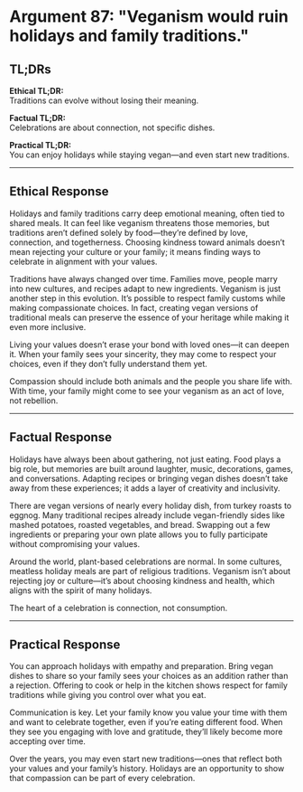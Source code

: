 <!-- type: Tradition & Family Pressure -->

# Argument 87: "Veganism would ruin holidays and family traditions."

## TL;DRs

**Ethical TL;DR:**  
Traditions can evolve without losing their meaning.

**Factual TL;DR:**  
Celebrations are about connection, not specific dishes.

**Practical TL;DR:**  
You can enjoy holidays while staying vegan—and even start new traditions.

---

## Ethical Response

Holidays and family traditions carry deep emotional meaning, often tied to shared meals. It can feel like veganism threatens those memories, but traditions aren’t defined solely by food—they’re defined by love, connection, and togetherness. Choosing kindness toward animals doesn’t mean rejecting your culture or your family; it means finding ways to celebrate in alignment with your values.

Traditions have always changed over time. Families move, people marry into new cultures, and recipes adapt to new ingredients. Veganism is just another step in this evolution. It’s possible to respect family customs while making compassionate choices. In fact, creating vegan versions of traditional meals can preserve the essence of your heritage while making it even more inclusive.

Living your values doesn’t erase your bond with loved ones—it can deepen it. When your family sees your sincerity, they may come to respect your choices, even if they don’t fully understand them yet.

Compassion should include both animals and the people you share life with. With time, your family might come to see your veganism as an act of love, not rebellion.

---

## Factual Response

Holidays have always been about gathering, not just eating. Food plays a big role, but memories are built around laughter, music, decorations, games, and conversations. Adapting recipes or bringing vegan dishes doesn’t take away from these experiences; it adds a layer of creativity and inclusivity.

There are vegan versions of nearly every holiday dish, from turkey roasts to eggnog. Many traditional recipes already include vegan-friendly sides like mashed potatoes, roasted vegetables, and bread. Swapping out a few ingredients or preparing your own plate allows you to fully participate without compromising your values.

Around the world, plant-based celebrations are normal. In some cultures, meatless holiday meals are part of religious traditions. Veganism isn’t about rejecting joy or culture—it’s about choosing kindness and health, which aligns with the spirit of many holidays.

The heart of a celebration is connection, not consumption.

---

## Practical Response

You can approach holidays with empathy and preparation. Bring vegan dishes to share so your family sees your choices as an addition rather than a rejection. Offering to cook or help in the kitchen shows respect for family traditions while giving you control over what you eat.

Communication is key. Let your family know you value your time with them and want to celebrate together, even if you’re eating different food. When they see you engaging with love and gratitude, they’ll likely become more accepting over time.

Over the years, you may even start new traditions—ones that reflect both your values and your family’s history. Holidays are an opportunity to show that compassion can be part of every celebration.
